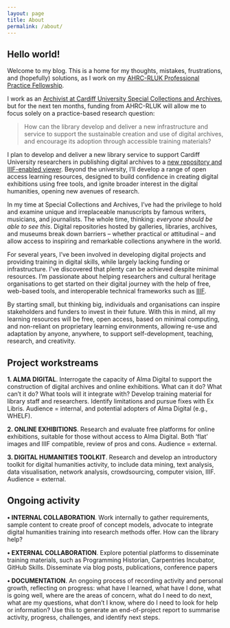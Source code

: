 ```yaml
---
layout: page
title: About
permalink: /about/
---
```


## Hello world!

Welcome to my blog. This is a home for my thoughts, mistakes, frustrations, and (hopefully) solutions, as I work on my [AHRC-RLUK Professional Practice Fellowship](https://www.rluk.ac.uk/ahrc-rluk-professional-practice-fellows-announced/).

I work as an [Archivist at Cardiff University Special Collections and Archives](https://www.cardiff.ac.uk/people/view/2577129-harvey-alison), but for the next ten months, funding from AHRC-RLUK will allow me to focus solely on a practice-based research question: 

>How can the library develop and deliver a new infrastructure and service to support the sustainable creation and use of digital archives, and encourage its adoption through accessible training materials?

I plan to develop and deliver a new library service to support Cardiff University researchers in publishing digital archives to a [new repository and IIIF-enabled viewer](https://librarysearch.cardiff.ac.uk/discovery/collectionDiscovery?vid=44WHELF_CAR:44WHELF_CAR_VU1). Beyond the university, I’ll develop a range of open access learning resources, designed to build confidence in creating digital exhibitions using free tools, and ignite broader interest in the digital humanities, opening new avenues of research.

In my time at Special Collections and Archives, I’ve had the privilege to hold and examine unique and irreplaceable manuscripts by famous writers, musicians, and journalists. The whole time, thinking: *everyone should be able to see this*. Digital repositories hosted by galleries, libraries, archives, and museums break down barriers – whether practical or attitudinal – and allow access to inspiring and remarkable collections anywhere in the world.

For several years, I’ve been involved in developing digital projects and providing training in digital skills, while largely lacking funding or infrastructure. I've discovered that plenty can be achieved despite minimal resources. I’m passionate about helping researchers and cultural heritage organisations to get started on their digital journey with the help of free, web-based tools, and interoperable technical frameworks such as [IIIF](https://iiif.io/). 

By starting small, but thinking big, individuals and organisations can inspire stakeholders and funders to invest in their future. With this in mind, all my learning resources will be free, open access, based on minimal computing, and non-reliant on proprietary learning environments, allowing re-use and adaptation by anyone, anywhere, to support self-development, teaching, research, and creativity.

## Project workstreams

**1.	ALMA DIGITAL**. Interrogate the capacity of Alma Digital to support the construction of digital archives and online exhibitions. What can it do? What can’t it do? What tools will it integrate with? Develop training material for library staff and researchers. Identify limitations and pursue fixes with Ex Libris. Audience = internal, and potential adopters of Alma Digital (e.g., WHELF). 

**2.	ONLINE EXHIBITIONS**. Research and evaluate free platforms for online exhibitions, suitable for those without access to Alma Digital. Both ‘flat’ images and IIIF compatible, review of pros and cons. Audience = external.

**3.	DIGITAL HUMANITIES TOOLKIT**. Research and develop an introductory toolkit for digital humanities activity, to include data mining, text analysis, data visualisation, network analysis, crowdsourcing, computer vision, IIIF. Audience = external.

## Ongoing activity

**•	INTERNAL COLLABORATION**. Work internally to gather requirements, sample content to create proof of concept models, advocate to integrate digital humanities training into research methods offer. How can the library help? 

**•	EXTERNAL COLLABORATION**. Explore potential platforms to disseminate training materials, such as Programming Historian, Carpentries Incubator, GitHub Skills. Disseminate via blog posts, publications, conference papers 

**•	DOCUMENTATION**. An ongoing process of recording activity and personal growth, reflecting on progress: what have I learned, what have I done, what is going well, where are the areas of concern, what do I need to do next, what are my questions, what don’t I know, where do I need to look for help or information? Use this to generate an end-of-project report to summarise activity, progress, challenges, and identify next steps.
